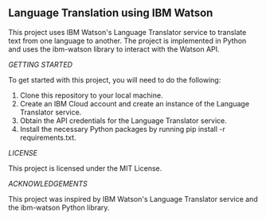 ## Language Translation using IBM Watson
This project uses IBM Watson's Language Translator service to translate text from one language to another. The project is implemented in Python and uses the ibm-watson library to interact with the Watson API.

_*GETTING STARTED*_

To get started with this project, you will need to do the following:

1. Clone this repository to your local machine.
2. Create an IBM Cloud account and create an instance of the Language Translator service.
3. Obtain the API credentials for the Language Translator service.
4. Install the necessary Python packages by running pip install -r requirements.txt.

*_LICENSE_*

This project is licensed under the MIT License.

_*ACKNOWLEDGEMENTS*_

This project was inspired by IBM Watson's Language Translator service and the ibm-watson Python library.
